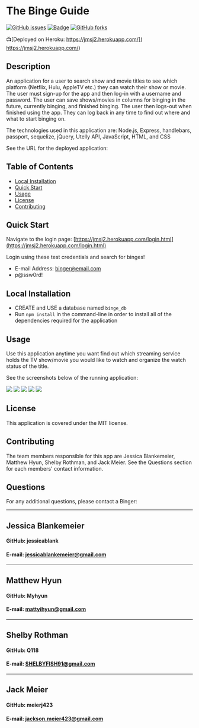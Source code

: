 # The Binge Guide

[![GitHub issues](https://img.shields.io/github/issues/jessicablank/jmsj)](https://github.com/jessicablank/jmsj/issues)
 [![Badge](https://img.shields.io/badge/License-MIT-black.svg)](https://opensource.org/licenses/MIT)
 [![GitHub forks](https://img.shields.io/github/forks/jessicablank/jmsj)](https://github.com/jessicablank/jmsj/network)

 
 📺[Deployed on Heroku:  https://jmsj2.herokuapp.com/]( https://jmsj2.herokuapp.com/)

## Description 

An application for a user to search show and movie titles to see which platform (Netflix, Hulu, AppleTV etc.) they can watch their show or movie. The user must sign-up for the app and then log-in with a username and password. The user can save shows/movies in columns for binging in the future, currently binging, and finished binging. The user then logs-out when finished using the app. They can log back in any time to find out where and what to start binging on.

The technologies used in this application are:
Node.js, Express, handlebars, passport, sequelize, jQuery, Utelly API, JavaScript, HTML, and CSS

See the URL for the deployed application:

## Table of Contents

* [Local Installation](#local-installation)
* [Quick Start](#quick-start)
* [Usage](#usage)
* [License](#license)
* [Contributing](#contributing)

## Quick Start

Navigate to the login page: [https://jmsj2.herokuapp.com/login.html](https://jmsj2.herokuapp.com/login.html)

Login using these test credentials and search for binges!
* E-mail Address: binger@email.com
* p@ssw0rd!

## Local Installation

- CREATE and USE a database named ```binge_db```
- Run ```npm install``` in the command-line in order to install all of the dependencies required for the application

## Usage 

Use this application anytime you want find out which streaming service holds the TV show/movie you would like to watch and organize the watch status of the title.

See the screenshots below of the running application:

![](assets/sign-up-form.png)
![](assets/empty-search.js.png)
![](assets/filled-search.js.png)
![](assets/initial-playlist.png)
![](assets/final-playlist.png)

## License

This application is covered under the MIT license.

## Contributing

The team members responsible for this app are Jessica Blankemeier, Matthew Hyun, Shelby Rothman, and Jack Meier. See the Questions section for each members' contact information.

## Questions

For any additional questions, please contact a Binger:

------------------------------------------
## Jessica Blankemeier
#### GitHub: jessicablank
#### E-mail: jessicablankemeier@gmail.com
------------------------------------------
## Matthew Hyun
#### GitHub: Myhyun
#### E-mail: mattyihyun@gmail.com
------------------------------------------
## Shelby Rothman
#### GitHub: Q118
#### E-mail: SHELBYFISH91@gmail.com
------------------------------------------
## Jack Meier
#### GitHub: meierj423
#### E-mail: jackson.meier423@gmail.com


